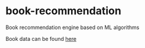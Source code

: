 # book-recommendation
Book recommendation engine based on ML algorithms

Book data can be found [here](http://www2.informatik.uni-freiburg.de/~cziegler/BX/)
